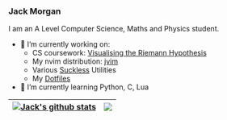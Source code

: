 ### Jack Morgan

<!--

- 🔭 I’m currently working on ...
- 🌱 I’m currently learning ...
- 👯 I’m looking to collaborate on ...
- 🤔 I’m looking for help with ...
- 💬 Ask me about ...
- 📫 How to reach me: ...
- 😄 Pronouns: ...
- ⚡ Fun fact: ...
-->
I am an A Level Computer Science, Maths and Physics student.

- 🔭 I’m currently working on:
  - CS coursework: [Visualising the Riemann Hypothesis](https://www.github.com/jackm245/Riemann-Hypothesis)
  - My nvim distribution: [jvim](https://www.github.com/jackm245/jvim)
  - Various [Suckless](https://www.suckless.org/) Utilities
  - My [Dotfiles](https://github.com/jackm245/dotfiles)
- 🌱 I’m currently learning Python, C, Lua
<!-- 👯 I’m looking to collaborate on ...
- 🤔 I’m looking for help with ...
- 💬 Ask me about ...
- 📫 How to reach me: ...
- 😄 Pronouns: ...
- ⚡ Fun fact: ...
-->

| <a href="https://github.com/jackm245"><img align="center" src="https://github-readme-stats.vercel.app/api?username=jackm245&theme=github_dark&show_icons=true&hide=issues&hide_border=true" alt="Jack's github stats" /></a> | <a href="https://github.com/jackm245"><img align="center" src="https://github-readme-stats.vercel.app/api/top-langs/?username=jackm245&theme=github_dark&layout=compact&hide_border=true&langs_count=6" /></a> |
| ------------- | ------------- |

